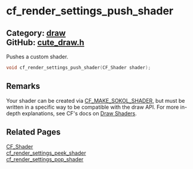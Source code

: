 [//]: # (This file is automatically generated by Cute Framework's docs parser.)
[//]: # (Do not edit this file by hand!)
[//]: # (See: https://github.com/RandyGaul/cute_framework/blob/master/samples/docs_parser.cpp)
[](../header.md ':include')

# cf_render_settings_push_shader

Category: [draw](/api_reference?id=draw)  
GitHub: [cute_draw.h](https://github.com/RandyGaul/cute_framework/blob/master/include/cute_draw.h)  
---

Pushes a custom shader.

```cpp
void cf_render_settings_push_shader(CF_Shader shader);
```

## Remarks

Your shader can be created via [CF_MAKE_SOKOL_SHADER](/graphics/cf_make_sokol_shader.md), but must be written
in a specific way to be compatible with the draw API. For more in-depth explanations,
see CF's docs on [Draw Shaders](https://randygaul.github.io/cute_framework/#/topics/drawing?id=shaders).

## Related Pages

[CF_Shader](/graphics/cf_shader.md)  
[cf_render_settings_peek_shader](/draw/cf_render_settings_peek_shader.md)  
[cf_render_settings_pop_shader](/draw/cf_render_settings_pop_shader.md)  
